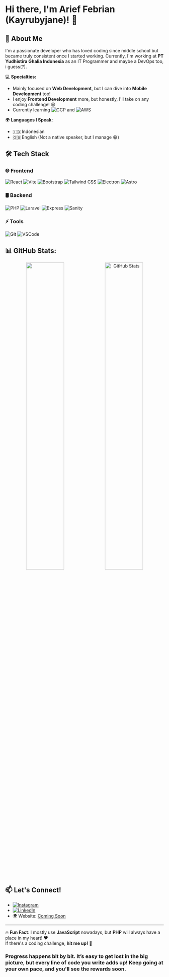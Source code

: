 # Hi there, I'm Arief Febrian (Kayrubyjane)! 👋

## 🚀 About Me
I'm a passionate developer who has loved coding since middle school but became truly consistent once I started working. Currently, I'm working at **PT Yudhistira Ghalia Indonesia** as an IT Programmer and maybe a DevOps too, i guess(?).  

💻 **Specialties:**  
- Mainly focused on **Web Development**, but I can dive into **Mobile Development** too!  
- I enjoy **Frontend Development** more, but honestly, I'll take on any coding challenge! 😆
- Currently learning ![GCP](https://img.shields.io/badge/-Google%20Cloud-4285F4?style=for-the-badge&logo=google-cloud&logoColor=white) and ![AWS](https://img.shields.io/badge/-AWS-232F3E?style=for-the-badge&logo=amazon&logoColor=white)

🌍 **Languages I Speak:**  
- 🇮🇩 Indonesian  
- 🇬🇧 English (Not a native speaker, but I manage 😁)  

## 🛠 Tech Stack
### 🌐 Frontend
![React](https://img.shields.io/badge/-React-61DAFB?style=for-the-badge&logo=react&logoColor=white)
![Vite](https://img.shields.io/badge/-Vite-646CFF?style=for-the-badge&logo=vite&logoColor=white)
![Bootstrap](https://img.shields.io/badge/-Bootstrap-7952B3?style=for-the-badge&logo=bootstrap&logoColor=white)
![Tailwind CSS](https://img.shields.io/badge/-TailwindCSS-38B2AC?style=for-the-badge&logo=tailwind-css&logoColor=white)
![Electron](https://img.shields.io/badge/-Electron-47848F?style=for-the-badge&logo=electron&logoColor=white)
![Astro](https://img.shields.io/badge/-Astro-353D85?style=for-the-badge&logo=astro&logoColor=white)

### 🛢 Backend
![PHP](https://img.shields.io/badge/-PHP-777BB4?style=for-the-badge&logo=php&logoColor=white)
![Laravel](https://img.shields.io/badge/-Laravel-FF2D20?style=for-the-badge&logo=laravel&logoColor=white)
![Express](https://img.shields.io/badge/-Express-f3f3f3?style=for-the-badge&logo=express&logoColor=black)
![Sanity](https://img.shields.io/badge/-Sanity-cc190e?style=for-the-badge&logo=sanity&logoColor=white)

### ⚡ Tools
![Git](https://img.shields.io/badge/-Git-F05032?style=for-the-badge&logo=git&logoColor=white)
![VSCode](https://img.shields.io/badge/-VS%20Code-007ACC?style=for-the-badge&logo=visual-studio-code&logoColor=white)

## 📊 GitHub Stats:
<p align="center">
<img width="49%" height="50%" src="https://github-readme-stats.vercel.app/api/top-langs/?username=Kayrubyjane&theme=one_dark_pro&hide_border=false&include_all_commits=true&count_private=true&layout=compact">
<img width="49%" height="50%" src="https://github-readme-stats.vercel.app/api?username=Kayrubyjane&theme=one_dark_pro&hide_border=false&include_all_commits=true&count_private=true" alt="GitHub Stats" />
</p>

## 📫 Let's Connect!
- <a href="https://www.instagram.com/osk.rka_" target="_blank"><img src="https://img.shields.io/badge/-Instagram-E4405F?style=for-the-badge&logo=instagram&logoColor=white" alt="Instagram"></a>
- <a href="https://www.linkedin.com/in/arief-febrian-b9155531b" target="_blank"><img src="https://img.shields.io/badge/-LinkedIn-0A66C2?style=for-the-badge&logo=linkedin&logoColor=white" alt="LinkedIn"></a>
- 🌍 Website: [Coming Soon](#)

---
🔥 **Fun Fact**: I mostly use **JavaScript** nowadays, but **PHP** will always have a place in my heart! ❤️  
If there's a coding challenge, **hit me up!** 🎯

### Progress happens bit by bit. It’s easy to get lost in the big picture, but every line of code you write adds up! Keep going at your own pace, and you'll see the rewards soon.
